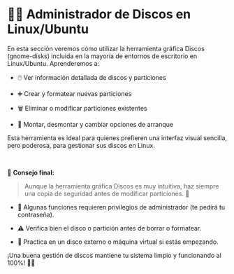 # 🐧💽 **Administrador de Discos en Linux/Ubuntu**

En esta sección veremos cómo utilizar la herramienta gráfica Discos (gnome-disks) incluida en la mayoría de entornos de escritorio en Linux/Ubuntu.
Aprenderemos a:

  - 🖱️ Ver información detallada de discos y particiones

  - ➕ Crear y formatear nuevas particiones
  - 🗑️ Eliminar o modificar particiones existentes

  - 🔄 Montar, desmontar y cambiar opciones de arranque

Esta herramienta es ideal para quienes prefieren una interfaz visual sencilla, pero poderosa, para gestionar sus discos en Linux.

<br>


🧠 **Consejo final:**

> Aunque la herramienta gráfica Discos es muy intuitiva, haz siempre una copia de seguridad antes de modificar particiones. 💾

  - 🔐 Algunas funciones requieren privilegios de administrador (te pedirá tu contraseña).

  - ⚠️ Verifica bien el disco o partición antes de borrar o formatear.

  - 🧪 Practica en un disco externo o máquina virtual si estás empezando.

¡Una buena gestión de discos mantiene tu sistema limpio y funcionando al 100%! 🐧🚀

